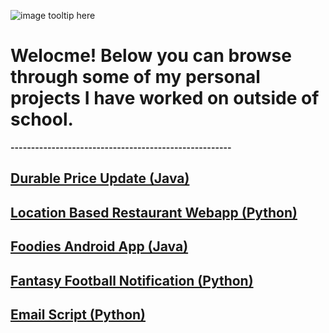 ![image tooltip here](schnae1.github.io/39686040380_210b4aa386_o.jpg)

#  Welocme! Below you can browse through some of my personal projects I have worked on outside of school.

**------------------------------------------------------**

## [Durable Price Update (Java)](https://schnae1.github.io/durablepriceupdate)

## [Location Based Restaurant Webapp (Python)](https://schnae1.github.io/restaurantwebapp)

## [Foodies Android App (Java)](https://schnae1.github.io/foodies)

## [Fantasy Football Notification (Python)](https://schnae1.github.io/fantasyfootballnotify)

## [Email Script (Python)](https://schnae1.github.io/emailscript)
